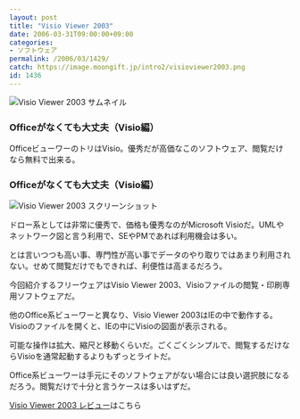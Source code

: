 ```yaml
---
layout: post
title: "Visio Viewer 2003"
date: 2006-03-31T09:00:00+09:00
categories:
- ソフトウェア
permalink: /2006/03/1429/
catch: https://image.moongift.jp/intro2/visioviewer2003.png
id: 1436
---
```

 ![Visio Viewer 2003 サムネイル](https://image.moongift.jp/intro2/visioviewer2003.t.png "Visio Viewer 2003 サムネイル")
  

### Officeがなくても大丈夫（Visio編）
  
OfficeビューワーのトリはVisio。優秀だが高価なこのソフトウェア、閲覧だけなら無料で出来る。  
<!--more-->  

### Officeがなくても大丈夫（Visio編）
  

![Visio Viewer 2003 スクリーンショット](https://image.moongift.jp/intro2/visioviewer2003.png "Visio Viewer 2003 スクリーンショット")

  

ドロー系としては非常に優秀で、価格も優秀なのがMicrosoft Visioだ。UMLやネットワーク図と言う利用で、SEやPMであれば利用機会は多い。

  

とは言いつつも高い事、専門性が高い事でデータのやり取りではあまり利用されない。せめて閲覧だけでもできれば、利便性は高まるだろう。

  

今回紹介するフリーウェアはVisio Viewer 2003、Visioファイルの閲覧・印刷専用ソフトウェアだ。

  

他のOffice系ビューワーと異なり、Visio Viewer 2003はIEの中で動作する。Visioのファイルを開くと、IEの中にVisioの図面が表示される。

  

可能な操作は拡大、縮尺と移動くらいだ。ごくごくシンプルで、閲覧するだけならVisioを通常起動するよりもずっとライトだ。

  

Office系ビューワーは手元にそのソフトウェアがない場合には良い選択肢になるだろう。閲覧だけで十分と言うケースは多いはずだ。

  

[Visio Viewer 2003 レビュー](http://fw.moongift.jp/review/i-1444.html)はこちら

